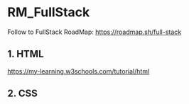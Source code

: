 # RM_FullStack
Follow to FullStack RoadMap: https://roadmap.sh/full-stack

## 1. HTML 
https://my-learning.w3schools.com/tutorial/html
## 2. CSS


